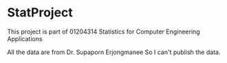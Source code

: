 # StatProject
This project is part of 01204314 Statistics for Computer Engineering Applications

All the data are from Dr. Supaporn Erjongmanee So I can't publish the data.
